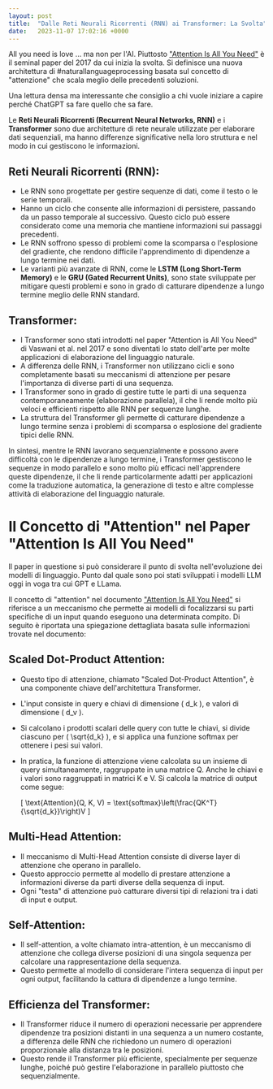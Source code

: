 ```yaml
---
layout: post
title:  "Dalle Reti Neurali Ricorrenti (RNN) ai Transformer: La Svolta"
date:   2023-11-07 17:02:16 +0000
---
```


All you need is love ... ma non per l'AI. Piuttosto ["Attention Is All You Need"](https://arxiv.org/abs/1706.03762) è il seminal paper del 2017 da cui inizia la svolta. Si definisce una nuova architettura di #naturallanguageprocessing basata sul concetto di "attenzione" che scala meglio delle precedenti soluzioni.

Una lettura densa ma interessante che consiglio a chi vuole iniziare a capire perché ChatGPT sa fare quello che sa fare.

Le **Reti Neurali Ricorrenti (Recurrent Neural Networks, RNN)** e i **Transformer** sono due architetture di rete neurale utilizzate per elaborare dati sequenziali, ma hanno differenze significative nella loro struttura e nel modo in cui gestiscono le informazioni.

## Reti Neurali Ricorrenti (RNN):

- Le RNN sono progettate per gestire sequenze di dati, come il testo o le serie temporali.
- Hanno un ciclo che consente alle informazioni di persistere, passando da un passo temporale al successivo. Questo ciclo può essere considerato come una memoria che mantiene informazioni sui passaggi precedenti.
- Le RNN soffrono spesso di problemi come la scomparsa o l'esplosione del gradiente, che rendono difficile l'apprendimento di dipendenze a lungo termine nei dati.
- Le varianti più avanzate di RNN, come le **LSTM (Long Short-Term Memory)** e le **GRU (Gated Recurrent Units)**, sono state sviluppate per mitigare questi problemi e sono in grado di catturare dipendenze a lungo termine meglio delle RNN standard.

## Transformer:

- I Transformer sono stati introdotti nel paper "Attention is All You Need" di Vaswani et al. nel 2017 e sono diventati lo stato dell'arte per molte applicazioni di elaborazione del linguaggio naturale.
- A differenza delle RNN, i Transformer non utilizzano cicli e sono completamente basati su meccanismi di attenzione per pesare l'importanza di diverse parti di una sequenza.
- I Transformer sono in grado di gestire tutte le parti di una sequenza contemporaneamente (elaborazione parallela), il che li rende molto più veloci e efficienti rispetto alle RNN per sequenze lunghe.
- La struttura del Transformer gli permette di catturare dipendenze a lungo termine senza i problemi di scomparsa o esplosione del gradiente tipici delle RNN.

In sintesi, mentre le RNN lavorano sequenzialmente e possono avere difficoltà con le dipendenze a lungo termine, i Transformer gestiscono le sequenze in modo parallelo e sono molto più efficaci nell'apprendere queste dipendenze, il che li rende particolarmente adatti per applicazioni come la traduzione automatica, la generazione di testo e altre complesse attività di elaborazione del linguaggio naturale.


# Il Concetto di "Attention" nel Paper "Attention Is All You Need"

Il paper in questione si può considerare il punto di svolta nell'evoluzione dei modelli di linguaggio. Punto dal quale sono poi stati sviluppati i modelli LLM oggi in voga tra cui GPT e LLama.

Il concetto di "attention" nel documento ["Attention Is All You Need"](https://arxiv.org/abs/1706.03762) si riferisce a un meccanismo che permette ai modelli di focalizzarsi su parti specifiche di un input quando eseguono una determinata compito. Di seguito è riportata una spiegazione dettagliata basata sulle informazioni trovate nel documento:

## Scaled Dot-Product Attention:

- Questo tipo di attenzione, chiamato "Scaled Dot-Product Attention", è una componente chiave dell'architettura Transformer.
- L'input consiste in query e chiavi di dimensione \( d_k \), e valori di dimensione \( d_v \).
- Si calcolano i prodotti scalari delle query con tutte le chiavi, si divide ciascuno per \( \sqrt{d_k} \), e si applica una funzione softmax per ottenere i pesi sui valori.
- In pratica, la funzione di attenzione viene calcolata su un insieme di query simultaneamente, raggruppate in una matrice Q. Anche le chiavi e i valori sono raggruppati in matrici K e V. Si calcola la matrice di output come segue:
  
  \[ \text{Attention}(Q, K, V) = \text{softmax}\left(\frac{QK^T}{\sqrt{d_k}}\right)V \]

## Multi-Head Attention:

- Il meccanismo di Multi-Head Attention consiste di diverse layer di attenzione che operano in parallelo.
- Questo approccio permette al modello di prestare attenzione a informazioni diverse da parti diverse della sequenza di input.
- Ogni "testa" di attenzione può catturare diversi tipi di relazioni tra i dati di input e output.

## Self-Attention:

- Il self-attention, a volte chiamato intra-attention, è un meccanismo di attenzione che collega diverse posizioni di una singola sequenza per calcolare una rappresentazione della sequenza.
- Questo permette al modello di considerare l'intera sequenza di input per ogni output, facilitando la cattura di dipendenze a lungo termine.

## Efficienza del Transformer:

- Il Transformer riduce il numero di operazioni necessarie per apprendere dipendenze tra posizioni distanti in una sequenza a un numero costante, a differenza delle RNN che richiedono un numero di operazioni proporzionale alla distanza tra le posizioni.
- Questo rende il Transformer più efficiente, specialmente per sequenze lunghe, poiché può gestire l'elaborazione in parallelo piuttosto che sequenzialmente.

